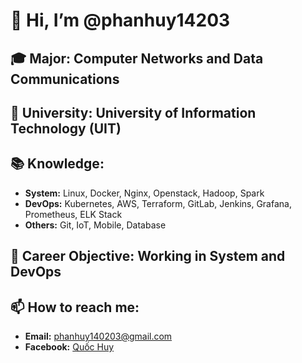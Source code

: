 # 👋 Hi, I’m @phanhuy14203
## 🎓 Major: Computer Networks and Data Communications
## 🏫 University: University of Information Technology (UIT)

## 📚 Knowledge:
- **System:** Linux, Docker, Nginx, Openstack, Hadoop, Spark
- **DevOps:** Kubernetes, AWS, Terraform, GitLab, Jenkins, Grafana, Prometheus, ELK Stack
- **Others:** Git, IoT, Mobile, Database

## 🎯 Career Objective: Working in System and DevOps

## 📫 How to reach me:
- **Email:** [phanhuy140203@gmail.com](mailto:phanhuy140203@gmail.com)
- **Facebook:** [Quốc Huy](https://www.facebook.com/profile.php?id=100068212688341)

